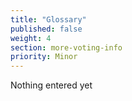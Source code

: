 ```yaml
---
title: "Glossary"
published: false
weight: 4
section: more-voting-info
priority: Minor
---
```

Nothing entered yet